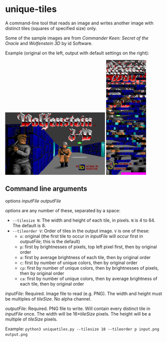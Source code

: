 # unique-tiles
A command-line tool that reads an image and writes another image with distinct tiles (squares of specified size) only.

Some of the sample images are from *Commander Keen: Secret of the Oracle* and *Wolfenstein 3D* by id Software.

Example (original on the left, output with default settings on the right):

![Wolfenstein 3D title screen](test-in/wolf3d.png)
![unique tiles in Wolfenstein 3D title screen](example.png)

## Command line arguments
*options* *inputFile* *outputFile*

*options* are any number of these, separated by a space:
* `--tilesize N`: The width and height of each tile, in pixels. `N` is 4 to 64. The default is 8.
* `--tileorder V`: Order of tiles in the output image. `V` is one of these:
  * `o`: original (the first tile to occur in *inputFile* will occur first in *outputFile*; this is the default)
  * `p`: first by brightnesses of pixels, top left pixel first, then by original order
  * `a`: first by average brightness of each tile, then by original order
  * `c`: first by number of unique colors, then by original order
  * `cp`: first by number of unique colors, then by brightnesses of pixels, then by original order
  * `ca`: first by number of unique colors, then by average brightness of each tile, then by original order

*inputFile*: Required. Image file to read (e.g. PNG). The width and height must be multiples of *tileSize*. No alpha channel.

*outputFile*: Required. PNG file to write. Will contain every distinct tile in *inputFile* once. The width will be 16&times;*tileSize* pixels. The height will be a multiple of *tileSize* pixels.

Example: `python3 uniquetiles.py --tilesize 10 --tileorder p input.png output.png`
